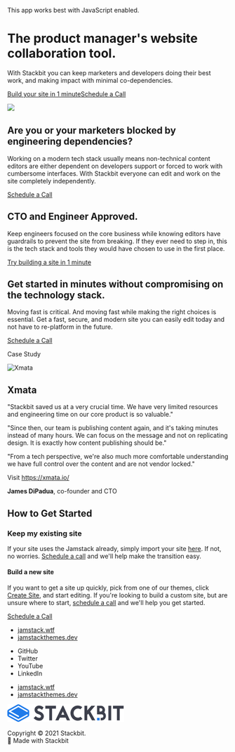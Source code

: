This app works best with JavaScript enabled.







The product manager's website collaboration tool.
=================================================

With Stackbit you can keep marketers and developers doing their best work, and making impact with minimal co-dependencies.

<a href="https://stackbit.com/create" class="product-hero-cta button-component button-component-theme-accent"><span>Build your site in 1 minute</span></a><a href="https://calendly.com/ryland-stackbit/30min/" class="product-hero-cta button-component button-component-theme-accent button-component-hollow"><span>Schedule a Call</span></a>

<img src="/images/product-managers-hero-thumbnail.png" class="product-hero-media" />

Are you or your marketers blocked by engineering dependencies?
--------------------------------------------------------------

Working on a modern tech stack usually means non-technical content editors are either dependent on developers support or forced to work with cumbersome interfaces. With Stackbit everyone can edit and work on the site completely independently.

<a href="https://calendly.com/ryland-stackbit/30min/" class="feature-highlight-item-cta button-component button-component-theme-accent button-component-hollow"><span>Schedule a Call</span></a>

CTO and Engineer Approved.
--------------------------

Keep engineers focused on the core business while knowing editors have guardrails to prevent the site from breaking. If they ever need to step in, this is the tech stack and tools they would have chosen to use in the first place.

<a href="https://stackbit.com/create" class="feature-highlight-item-cta button-component button-component-theme-accent button-component-hollow"><span>Try building a site in 1 minute</span></a>

Get started in minutes without compromising on the technology stack.
--------------------------------------------------------------------

Moving fast is critical. And moving fast while making the right choices is essential. Get a fast, secure, and modern site you can easily edit today and not have to re-platform in the future.

<a href="https://calendly.com/ryland-stackbit/30min/" class="feature-highlight-item-cta button-component button-component-theme-accent button-component-hollow"><span>Schedule a Call</span></a>

Case Study

<img src="/images/xmata.png" alt="Xmata" class="feature-highlight-item-image" />

Xmata
-----

"Stackbit saved us at a very crucial time. We have very limited resources and engineering time on our core product is so valuable."

"Since then, our team is publishing content again, and it's taking minutes instead of many hours. We can focus on the message and not on replicating design. It is exactly how content publishing should be."

"From a tech perspective, we're also much more comfortable understanding we have full control over the content and are not vendor locked."

Visit <https://xmata.io/>

**James DiPadua**, co-founder and CTO

How to Get Started
------------------

### **Keep my existing site**

If your site uses the Jamstack already, simply import your site [here](https://app.stackbit.com/import). If not, no worries. [Schedule a call](https://calendly.com/ryland-stackbit/30min/) and we'll help make the transition easy.

#### **Build a new site**

If you want to get a site up quickly, pick from one of our themes, click [Create Site](https://app.stackbit.com/create), and start editing. If you're looking to build a custom site, but are unsure where to start, [schedule a call](https://calendly.com/ryland-stackbit/30min/) and we'll help you get started.



<a href="https://calendly.com/ryland-stackbit/30min/" class="button-component button-component-theme-accent"><span>Schedule a Call</span></a>









-   <a href="https://jamstack.wtf/" class="footer-link-blue">jamstack.wtf</a>
-   <a href="https://jamstackthemes.dev/" class="footer-link-blue">jamstackthemes.dev</a>



<!-- -->

-   <span class="screen-reader-text">GitHub</span>
-   <span class="screen-reader-text">Twitter</span>
-   <span class="screen-reader-text">YouTube</span>
-   <span class="screen-reader-text">LinkedIn</span>

<!-- -->

-   <a href="https://jamstack.wtf/" class="footer-link-blue">jamstack.wtf</a>
-   <a href="https://jamstackthemes.dev/" class="footer-link-blue">jamstackthemes.dev</a>

<a href="/" class="footer-logo"><img src="/images/logo_alt.svg" alt="Stackbit logo" /></a>

Copyright © 2021 Stackbit.  
💖 Made with Stackbit

